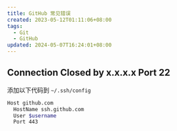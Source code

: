 ```yaml
---
title: GitHub 常见错误
created: 2023-05-12T01:11:06+08:00
tags:
  - Git
  - GitHub
updated: 2024-05-07T16:24:01+08:00
---
```


## Connection Closed by x.x.x.x Port 22

添加以下代码到 `~/.ssh/config`

```bash
Host github.com
  HostName ssh.github.com
  User $username
  Port 443
```
